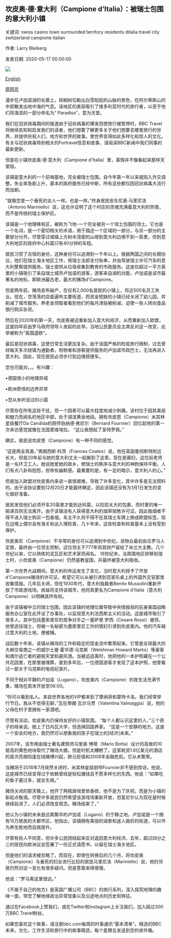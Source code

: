 ## 坎皮奥·德·意大利（Campione d’Italia）：被瑞士包围的意大利小镇

关键词: swiss casino town surrounded territory residents ditalia travel city switzerland campione italian

作者: Larry Bleiberg

发表日期: 2020-05-17 00:00:00

![](https://ichef.bbci.co.uk/wwfeatures/live/624_351/images/live/p0/8c/kt/p08cktbk.jpg)

[English](Campione%20d%E2%80%99Italia%3A%20An%20Italian%20town%20surrounded%20by%20Switzerland.md)

[原网页](https://www.bbc.com/travel/story/20200517-campione-ditalia-an-italian-town-surrounded-by-switzerland)

漫步在卢加诺湖的长廊上，棕榈树勾勒出白雪皑皑的山脉的景色，在阿尔卑斯山的中部散发出地中海的气息。该地区的美丽吸引了维多利亚时代的旅行者，以至于他们将海滨的一部分命名为“ Paradiso”，意为天堂。

我们在冠状病毒期间的报道由于冠状病毒的爆发而使旅行被暂停时，BBC Travel将继续告知和启发我们的读者，他们想要了解更多关于他们想要去哪里旅行的世界，并提供庆祝人们，地方和世界的故事。使世界变得如此多样化和惊人的文化。有关与冠状病毒特别相关的Fortravel信息和故事，请阅读BBC新闻中我们同事的最新更新。

但是在小镇坎皮奥·德·意大利（Campione d'Italia）里，事情并不像看起来那样天堂般。

该镇是意大利的一个前哨基地，完全被瑞士包围，自今年第一年以来就陷入外交调整。失业率急剧上升，基本的政府服务已经中断，所有这些都仅因冠状病毒大流行而加剧。

“就像您爱一个垂死的女人一样。也是一样。”终身居民安东尼奥·马里尼洛（Antonio Mariniello）说，这也许证明了这个村庄的灵魂充满着意大利的热情，而不是传统的瑞士保护区。

该镇是一个地理稀有区，被称为飞地-一个完全被另一个领土包围的领土。它也是一个名词，是一个密切相关的术语，用于描述一个区域的一部分，与另一部分的主要部分分开。尽管穿过城镇上方树木茂密的山坡到意大利边境不到一英里，但到意大利地区的政府中心科莫只有40分钟的车程。

居民习惯了古怪的身份，这种身份可以追溯到一千年以上。根据两国之间的长期协议，他们在瑞士海关地区工作，用瑞士法郎支付账单，并由驾驶瑞士许可汽车的意大利警察提供服务。瑞士提供从垃圾收集到教育的市政服务。这座仅超过一平方英里的小镇吸引了来自瑞士城市卢加诺的游客，游客来自湖的对面，卢加诺是该市最著名的地标，即欧洲最古老，最大的赌场d'Campione。

但是两年前，赌场宣布破产，在仅有2,000名居民的小镇上，将近500名员工失业。现在，空荡荡的店面遍布主要街道，而资金短缺的小镇已经关闭了幼儿园，并削减了城市服务。养老金领取者看到他们的每月津贴被削减，迫使一些人转向食品银行购买杂货。

然后在2020年的第一天，坎皮奥被迫重新加入意大利经济，从而重新加入欧盟，这是四​​年前由罗马政府领导人发起的此举。当地公民委员会主席反对这一改变，此举被称为“英国退欧”。

最后是冠状病毒，这使日常生活更加复杂。由于该国严格的检疫旅行限制，过去曾经每天多次绕镇为通勤者，购物者和游客提供服务的卢加诺市政巴士，无法再进入意大利。因此，现在居民必须步行到边境搭便车。

您也可能对。。。有兴趣：

•德国很小的地理异域

•欧洲奇怪的边界异常

•您从未听说过的小国

尽管存在所有这些干扰，但一个因素可以最大程度地减少刺痛。该村位于因其美丽和魅力而闻名的地区中部，处于湖滨黄金地段。拥有坎皮恩（Campione）米其林星级餐厅Da Candida的厨师伯纳德·弗尼尔（Bernard Fournier）回忆起他的第一次来访感觉就像在法国里维埃拉。 “这让我想起了圣特罗佩。”

确实，居民说坎皮恩（Campione）有一种不同的感觉。

“这是两全其美，”弗朗西斯·科茨（Frances Coates）说，他在英国曼彻斯特附近长大，但是20年前与她的意大利丈夫一起搬到了这里。现在是寡妇，这位前老师是一名环卫工人。她说她爱她的故乡，使瑞士的秩序与意大利的神韵保持平衡。人们有点八卦和抱怨，但带有幽默感。最重要的是，有一定的暗示，意大利人的心。”

但是加入欧盟对坎皮奥内来说一直很艰难，导致了许多变化，其中许多是无法预料的。由于该协议要到12月20日才能最终确定，因此该镇还没有为1月1日发生的变化做好准备。

居民发现他们必须开车20英里才能到达科莫，以捡拾太大的包裹，而村里的唯一邮递员则无法离开。由于该镇没有人获得意大利的烟草销售许可证，因此吸烟者不得不进入瑞士购买一包香烟。车主不久将不得不在其瑞士车牌上换成欧盟标签，现在边境上偶尔会有海关和出入境检查，几十年来，这些检查和检查基本上没有受到保护。

坎皮奥尼（Campione）不寻常的身份可以追溯到中世纪。该物业最初由古罗马人定居，最终由一位领主控制，这位领主于777年将其财产留给了米兰大主教。几个世纪以来，它以熟练的泥瓦匠和艺术家而闻名。 18世纪末，当周围地区转移到瑞士时，小坎皮奥（Campione）仍然是教皇国，并最终被意大利吸收。

第一次世界大战期间，意大利的命运发生了变化，当时意大利授予了开放d'Campione赌场的许可证，希望它可以从被引诱到百家乐桌上的外国外交官那里收集情报。几年后关闭，但在1930年代，意大利独裁者Benito Mussolini重新开放了市政游戏场。收益将支持该城市，他将其更名为Campione d’Italia（意大利Campione）以明确其所有权。

由于该镇被中立的瑞士包围，因此该镇的地理位置导致中央情报局的前身美国战略服务办公室在此开设了办事处，以监视意大利法西斯主义的活动。这座城市吸引了很多人，其中包括墨索里尼的竞争对手之一塞萨里·罗西（Cesare Rossi）被俘。他曾逃往瑞士，但被一名秘密为墨索里尼工作的情妇引诱到坎皮奥内。他的汽车越过意大利的土地，便被捕。

战后数十年来，该镇从赌场的工作和稳定的现金流中繁荣起来。它曾是全球最大的大麻交易商之一的威尔士曼·霍华德·马克斯（Welshman Howard Marks）等豪客和偶尔逃亡者的避税天堂和避风港。当被迫逃离时，他把他的一本护照藏在一个公共花园里，在那里被埋葬，直到多年后，一位德国游客才发现了这本护照，他曾看过一部关于马克斯的电视纪录片。

不同于相对平静的卢加诺（Lugano），坎皮奥内（Campione）的夜生活充满节奏，赌场在周末开放至06:00。

“你可以看到名人。来自世界各地的VIP都来到了摩纳哥和蒙特卡洛。我们经常举行节日。我从不觉得无聊，”瓦伦蒂娜·瓦尔马贾（Valentina Valmaggia）说，他的父母在村子里拥有一家酒吧。

尽管有活动，坎皮奥内仍保持友好的小镇氛围。 “每个人都认识这里的人，”三个孩子的母亲说。她上了日内瓦大学，但选择回国养家。 “这是一个安静的地方。这是一个安全的地方，我仍然可以想象我的孩子在瑞士的[经济]未来。”

2007年，该市用由瑞士著名建筑师马里奥·博塔（Mario Botta）设计的高耸的10层高的黄色地块取代了赌场大楼。但是时机太糟糕了。这家耗资1.6亿美元的酒店的首次亮相恰逢在线赌博兴起，欧元贬值和2008年金融危机。它从未繁荣。

当赌场于2018年7月突然关闭时，米其林星级厨师Fournier并不感到惊讶。他说，这座城市已经变得过于依赖曾经是轻松赚钱且不愿多样化的东西。他说：“如果吃的鱼子酱过多，就会生病。”

赌场关闭的那天晚上，他开了两瓶唐培里侬香槟，他不是为了庆祝，而是为小镇的新起点敬酒。尽管许多居民仍然希望该游戏场重新开放，但富尼尔认为现在是时候继续前进了。人们必须改变观念。赌场结束了。”

他认为小镇的未来是远离繁华的卢加诺（Lugano）的宁静之地，卢加诺是一个拥有15万居民的大都市区。他指出，该镇拥有美丽的湖景和迷人曲折的街道，可以作为养生胜地而自我提升。

尽管有些人不同意，但许多公民团结起来反对返回意大利经济。去年，超过四分之三的居民向欧洲议会签署了一份正式请愿书，以留在瑞士海关地区。

但是他们的请求被忽略了。而现在，即使在转换后的几个月，将坎皮奥（Campione）与垂死的妇女进行比较的居民马里尼洛（Mariniello）说，他的邻居仍然对这一变化有很多疑问。但是答案来得很慢。

他说：“罗马离这里很远。”

《不属于自己的地方》是英国广播公司（BBC）的旅行系列，深入探究地理的趣味一面，带您了解地缘政治异常现象以及沿途地点的历史和特征。

通过在Facebook上赞我们，或在Twitter和Instagram上关注我们，加入超过300万BBC Travel粉丝。

如果您喜欢这个故事，请注册bbc.com每周的时事通讯“基本清单”。精选的BBC未来，文化，工作生活和旅行中的故事精选，每个星期五发送到您的收件箱。
